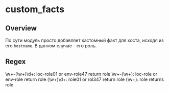 # custom_facts

## Overview

По сути модуль просто добавляет кастомный факт для хоста, исходя из его `hostname`.
В данном случае - его роль.

## Regex

\w+-(\w+)\d+: loc-role01 or env-role47 return role
\w+-(\w+): loc-role or env-role return role
(\w+)\d+: role01 or rol347 return role
(\w+): role returns role
